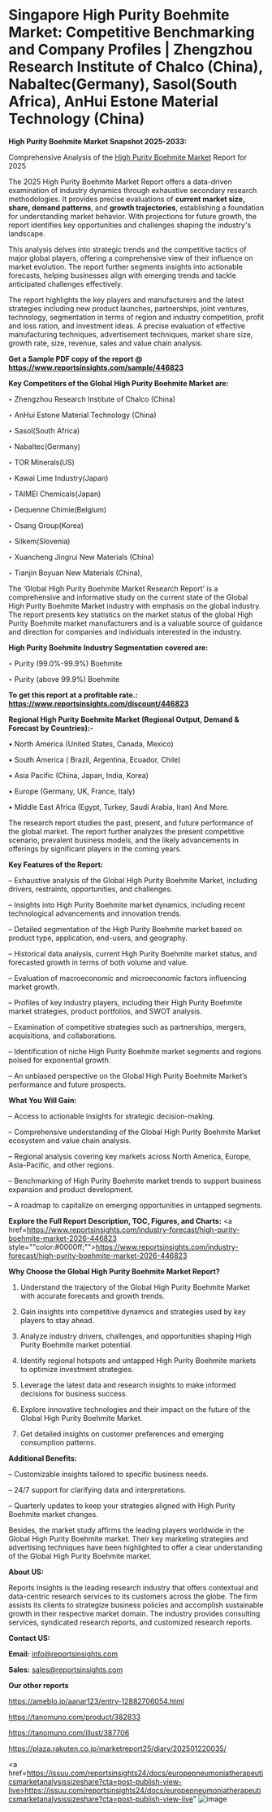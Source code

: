 # Singapore High Purity Boehmite Market: Competitive Benchmarking and Company Profiles | Zhengzhou Research Institute of Chalco (China), Nabaltec(Germany), Sasol(South Africa), AnHui Estone Material Technology (China)

<strong>High Purity Boehmite Market Snapshot 2025-2033:</strong>

Comprehensive Analysis of the <a href=https://www.reportsinsights.com/sample/446823>High Purity Boehmite Market</a> Report for 2025

The 2025 High Purity Boehmite Market Report offers a data-driven examination of industry dynamics through exhaustive secondary research methodologies. It provides precise evaluations of <strong>current market size, share, demand patterns</strong>, and <strong>growth trajectories</strong>, establishing a foundation for understanding market behavior. With projections for future growth, the report identifies key opportunities and challenges shaping the industry's landscape.

This analysis delves into strategic trends and the competitive tactics of major global players, offering a comprehensive view of their influence on market evolution. The report further segments insights into actionable forecasts, helping businesses align with emerging trends and tackle anticipated challenges effectively.

The report highlights the key players and manufacturers and the latest strategies including new product launches, partnerships, joint ventures, technology, segmentation in terms of region and industry competition, profit and loss ration, and investment ideas. A precise evaluation of effective manufacturing techniques, advertisement techniques, market share size, growth rate, size, revenue, sales and value chain analysis.

<strong>Get a Sample PDF copy of the report @ <a href=https://www.reportsinsights.com/sample/446823 style=color:#0000ff;>https://www.reportsinsights.com/sample/446823</a></strong>

<strong>Key Competitors of the Global High Purity Boehmite Market are:</strong>

‣ Zhengzhou Research Institute of Chalco (China)

‣ AnHui Estone Material Technology (China)

‣ Sasol(South Africa)

‣ Nabaltec(Germany)

‣ TOR Minerals(US)

‣ Kawai Lime Industry(Japan)

‣ TAIMEI Chemicals(Japan)

‣ Dequenne Chimie(Belgium)

‣ Osang Group(Korea)

‣ Silkem(Slovenia)

‣ Xuancheng Jingrui New Materials (China)

‣ Tianjin Boyuan New Materials (China),

The ‘Global High Purity Boehmite Market Research Report’ is a comprehensive and informative study on the current state of the Global High Purity Boehmite Market industry with emphasis on the global industry. The report presents key statistics on the market status of the global High Purity Boehmite market manufacturers and is a valuable source of guidance and direction for companies and individuals interested in the industry.

<strong>High Purity Boehmite Industry Segmentation covered are:</strong>

‣ Purity (99.0%-99.9%) Boehmite

‣ Purity (above 99.9%) Boehmite

<strong>To get this report at a profitable rate.: <a href=https://www.reportsinsights.com/discount/446823 style=color:#0000ff;>https://www.reportsinsights.com/discount/446823</a></strong>

<strong>Regional High Purity Boehmite Market (Regional Output, Demand &amp; Forecast by Countries):-</strong>

• North America (United States, Canada, Mexico)

• South America ( Brazil, Argentina, Ecuador, Chile)

• Asia Pacific (China, Japan, India, Korea)

• Europe (Germany, UK, France, Italy)

• Middle East Africa (Egypt, Turkey, Saudi Arabia, Iran) And More.

The research report studies the past, present, and future performance of the global market. The report further analyzes the present competitive scenario, prevalent business models, and the likely advancements in offerings by significant players in the coming years.

<strong>Key Features of the Report:</strong>

– Exhaustive analysis of the Global High Purity Boehmite Market, including drivers, restraints, opportunities, and challenges.

– Insights into High Purity Boehmite market dynamics, including recent technological advancements and innovation trends.

– Detailed segmentation of the High Purity Boehmite market based on product type, application, end-users, and geography.

– Historical data analysis, current High Purity Boehmite market status, and forecasted growth in terms of both volume and value.

– Evaluation of macroeconomic and microeconomic factors influencing market growth.

– Profiles of key industry players, including their High Purity Boehmite market strategies, product portfolios, and SWOT analysis.

– Examination of competitive strategies such as partnerships, mergers, acquisitions, and collaborations.

– Identification of niche High Purity Boehmite market segments and regions poised for exponential growth.

– An unbiased perspective on the Global High Purity Boehmite Market’s performance and future prospects.

<strong>What You Will Gain:</strong>

– Access to actionable insights for strategic decision-making.

– Comprehensive understanding of the Global High Purity Boehmite Market ecosystem and value chain analysis.

– Regional analysis covering key markets across North America, Europe, Asia-Pacific, and other regions.

– Benchmarking of High Purity Boehmite market trends to support business expansion and product development.

– A roadmap to capitalize on emerging opportunities in untapped segments.

<strong>Explore the Full Report Description, TOC, Figures, and Charts:</strong>
<a href=https://www.reportsinsights.com/industry-forecast/high-purity-boehmite-market-2026-446823 style=""color:#0000ff;"">https://www.reportsinsights.com/industry-forecast/high-purity-boehmite-market-2026-446823</a>

<strong>Why Choose the Global High Purity Boehmite Market Report?</strong>

1. Understand the trajectory of the Global High Purity Boehmite Market with accurate forecasts and growth trends.

2. Gain insights into competitive dynamics and strategies used by key players to stay ahead.

3. Analyze industry drivers, challenges, and opportunities shaping High Purity Boehmite market potential.

4. Identify regional hotspots and untapped High Purity Boehmite markets to optimize investment strategies.

5. Leverage the latest data and research insights to make informed decisions for business success.

6. Explore innovative technologies and their impact on the future of the Global High Purity Boehmite Market.

7. Get detailed insights on customer preferences and emerging consumption patterns.

<strong>Additional Benefits:</strong>

– Customizable insights tailored to specific business needs.

– 24/7 support for clarifying data and interpretations.

– Quarterly updates to keep your strategies aligned with High Purity Boehmite market changes.

Besides, the market study affirms the leading players worldwide in the Global High Purity Boehmite market. Their key marketing strategies and advertising techniques have been highlighted to offer a clear understanding of the Global High Purity Boehmite market.

<strong><strong>About US</strong>:</strong>

Reports Insights is the leading research industry that offers contextual and data-centric research services to its customers across the globe. The firm assists its clients to strategize business policies and accomplish sustainable growth in their respective market domain. The industry provides consulting services, syndicated research reports, and customized research reports.

<strong>Contact US:</strong>

<p class=><b>Email:</b> <a href=mailto:info@reportsinsights.com>info@reportsinsights.com</a></p>
<p class=><b>Sales:</b> <a href=mailto:sales@reportsinsights.com>sales@reportsinsights.com</a></p>

<strong>Our other reports</strong>

<a href=https://ameblo.jp/aanar123/entry-12882706054.html>https://ameblo.jp/aanar123/entry-12882706054.html</a>

<a href=https://tanomuno.com/product/382833>https://tanomuno.com/product/382833</a>

<a href=https://tanomuno.com/illust/387706>https://tanomuno.com/illust/387706</a>

<a href=https://plaza.rakuten.co.jp/marketreport25/diary/202501220035/>https://plaza.rakuten.co.jp/marketreport25/diary/202501220035/</a>

<a href=https://issuu.com/reportsinsights24/docs/europepneumoniatherapeuticsmarketanalysissizeshare?cta=post-publish-view-live>https://issuu.com/reportsinsights24/docs/europepneumoniatherapeuticsmarketanalysissizeshare?cta=post-publish-view-live</a>"
![image](https://github.com/user-attachments/assets/df55a7bc-6ecc-4e6b-845b-f77d900438d8)
